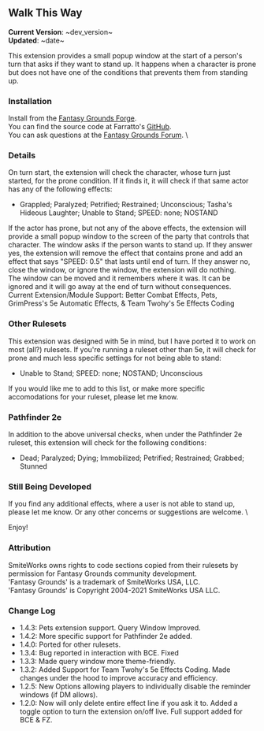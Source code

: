 ## Walk This Way

**Current Version**: ~dev_version~ \
**Updated**: ~date~

This extension provides a small popup window at the start of a person's turn that asks if they want to stand up. It happens when a character is prone but does not have one of the conditions that prevents them from standing up.

### Installation

Install from the [Fantasy Grounds Forge](https://forge.fantasygrounds.com/shop/items/1940/view). \
You can find the source code at Farratto's [GitHub](https://github.com/Farratto/WalkThisWay/releases). \
You can ask questions at the [Fantasy Grounds Forum](https://www.fantasygrounds.com/forums/showthread.php?82914-Walk-this-Way-for-5e). \

### Details

On turn start, the extension will check the character, whose turn just started, for the prone condition.  If it finds it, it will check if that same actor has any of the following effects:

* Grappled; Paralyzed; Petrified; Restrained; Unconscious; Tasha's Hideous Laughter; Unable to Stand; SPEED: none; NOSTAND

If the actor has prone, but not any of the above effects, the extension will provide a small popup window to the screen of the party that controls that character.  The window asks if the person wants to stand up.  If they answer yes, the extension will remove the effect that contains prone and add an effect that says "SPEED: 0.5" that lasts until end of turn.  If they answer no, close the window, or ignore the window, the extension will do nothing. \
The window can be moved and it remembers where it was.  It can be ignored and it will go away at the end of turn without consequences. \
Current Extension/Module Support: Better Combat Effects, Pets, GrimPress's 5e Automatic Effects, & Team Twohy's 5e Effects Coding

### Other Rulesets

This extension was designed with 5e in mind, but I have ported it to work on most (all?) rulesets.  If you're running a ruleset other than 5e, it will check for prone and much less specific settings for not being able to stand:

* Unable to Stand; SPEED: none; NOSTAND; Unconscious

If you would like me to add to this list, or make more specific accomodations for your ruleset, please let me know.

### Pathfinder 2e

In addition to the above universal checks, when under the Pathfinder 2e ruleset, this extension will check for the following conditions:

* Dead; Paralyzed; Dying; Immobilized; Petrified; Restrained; Grabbed; Stunned

### Still Being Developed

If you find any additional effects, where a user is not able to stand up, please let me know.  Or any other concerns or suggestions are welcome. \

Enjoy!

### Attribution

SmiteWorks owns rights to code sections copied from their rulesets by permission for Fantasy Grounds community development. \
'Fantasy Grounds' is a trademark of SmiteWorks USA, LLC. \
'Fantasy Grounds' is Copyright 2004-2021 SmiteWorks USA LLC.

### Change Log

* 1.4.3: Pets extension support. Query Window Improved.
* 1.4.2: More specific support for Pathfinder 2e added.
* 1.4.0: Ported for other rulesets.
* 1.3.4: Bug reported in interaction with BCE. Fixed
* 1.3.3: Made query window more theme-friendly.
* 1.3.2: Added Support for Team Twohy's 5e Effects Coding. Made changes under the hood to improve accuracy and efficiency.
* 1.2.5: New Options allowing players to individually disable the reminder windows (if DM allows).
* 1.2.0: Now will only delete entire effect line if you ask it to. Added a toggle option to turn the extension on/off live. Full support added for BCE & FZ.